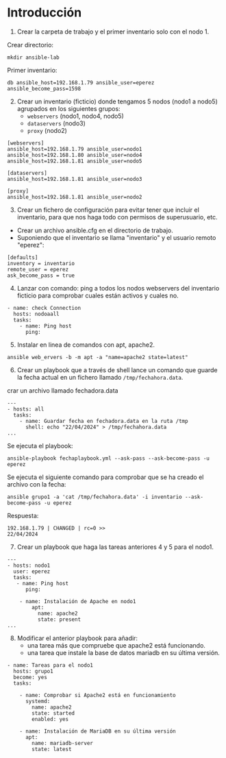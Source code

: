 # Introducción

1. Crear la carpeta de trabajo y el primer inventario solo con el nodo 1.

Crear directorio:

```
mkdir ansible-lab
```

Primer inventario:
```
db ansible_host=192.168.1.79 ansible_user=eperez ansible_become_pass=1598
```

2. Crear un inventario (ficticio) donde tengamos 5 nodos (nodo1 a nodo5) agrupados en los siguientes grupos:
   - `webservers` (nodo1, nodo4, nodo5)
   - `dataservers` (nodo3)
   - `proxy` (nodo2)

```
[webservers]
ansible_host=192.168.1.79 ansible_user=nodo1 
ansible_host=192.168.1.80 ansible_user=nodo4
ansible_host=192.168.1.81 ansible_user=nodo5 

[dataservers]
ansible_host=192.168.1.81 ansible_user=nodo3

[proxy]
ansible_host=192.168.1.81 ansible_user=nodo2
```

3. Crear un fichero de configuración para evitar tener que incluir el inventario, para que nos haga todo con permisos de superusuario, etc.

- Crear un archivo ansible.cfg en el directorio de trabajo.
- Suponiendo que el inventario se llama "inventario" y el usuario remoto "eperez":

```
[defaults]
inventory = inventario
remote_user = eperez
ask_become_pass = true
```

4. Lanzar con comando: ping a todos los nodos webservers del inventario ficticio para comprobar cuales están activos y cuales no.

```
- name: check Connection
  hosts: nodoaall
  tasks:
    - name: Ping host
      ping:
```

5. Instalar en linea de comandos con apt, apache2.

```
ansible web_ervers -b -m apt -a "name=apache2 state=latest"
```

6. Crear un playbook que a través de shell lance un comando que guarde la fecha actual en un fichero llamado `/tmp/fechahora.data`.

crar un archivo llamado fechadora.data 

```
---
- hosts: all
  tasks:
    - name: Guardar fecha en fechadora.data en la ruta /tmp
      shell: echo "22/04/2024" > /tmp/fechahora.data
...
```

Se ejecuta el playbook:

```
ansible-playbook fechaplaybook.yml --ask-pass --ask-become-pass -u eperez
```

Se ejecuta el siguiente comando para comprobar que se ha creado el archivo con la fecha:

```
ansible grupo1 -a 'cat /tmp/fechahora.data' -i inventario --ask-become-pass -u eperez
```
Respuesta:

```
192.168.1.79 | CHANGED | rc=0 >>
22/04/2024

```

7. Crear un playbook que haga las tareas anteriores 4 y 5 para el nodo1.

```
---
- hosts: nodo1
  user: eperez
  tasks:
   - name: Ping host
      ping:

    - name: Instalación de Apache en nodo1
        apt:
          name: apache2
          state: present
...
```

8. Modificar el anterior playbook para añadir:
   - una tarea más que compruebe que apache2 está funcionando.
   - una tarea que instale la base de datos mariadb en su última versión.

```                               
- name: Tareas para el nodo1
  hosts: grupo1
  become: yes
  tasks:

    - name: Comprobar si Apache2 está en funcionamiento
      systemd:
        name: apache2
        state: started
        enabled: yes

    - name: Instalación de MariaDB en su última versión
      apt:
        name: mariadb-server
        state: latest

```


